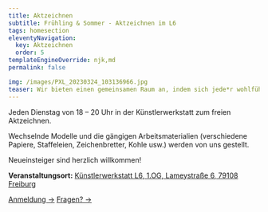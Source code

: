 ```yaml
---
title: Aktzeichnen
subtitle: Frühling & Sommer - Aktzeichnen im L6
tags: homesection
eleventyNavigation:
  key: Aktzeichnen
  order: 5
templateEngineOverride: njk,md
permalink: false

img: /images/PXL_20230324_103136966.jpg
teaser: Wir bieten einen gemeinsamen Raum an, indem sich jede*r wohlfühlt und der eigenen Kreativität freien Lauf lassen kann.
---
```


Jeden Dienstag von 18 – 20 Uhr in der Künstlerwerkstatt zum freien Aktzeichnen.

Wechselnde Modelle und die gängigen Arbeitsmaterialien (verschiedene Papiere, Staffeleien, Zeichenbretter, Kohle usw.) werden von uns gestellt.

Neueinsteiger sind herzlich willkommen!

**Veranstaltungsort:** [Künstlerwerkstatt L6, 1.OG, Lameystraße 6, 79108 Freiburg](https://goo.gl/maps/HxojAoZhP64wkSHQ9)


<a href="https://forms.gle/jg35civqpvZ9NiL89" class="goto">Anmeldung &rarr;</a>
<a href="mailto:kunstfreiburg@gmail.com" class="goto">Fragen? &rarr;</a>
